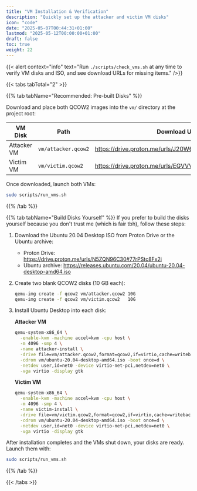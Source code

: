 ```yaml
---
title: "VM Installation & Verification"
description: "Quickly set up the attacker and victim VM disks"
icon: "code"
date: "2025-05-07T00:44:31+01:00"
lastmod: "2025-05-12T00:00:00+01:00"
draft: false
toc: true
weight: 22
---
```


{{< alert context="info" text="Run `./scripts/check_vms.sh` at any time to verify VM disks and ISO, and see download URLs for missing items." />}}

{{< tabs tabTotal="2" >}}

{{% tab tabName="Recommended: Pre-built Disks" %}}

Download and place both QCOW2 images into the `vm/` directory at the project root:


| VM Disk          | Path               | Download URL                                           | Size      |
|------------------|--------------------|--------------------------------------------------------|-----------|
| Attacker VM      | `vm/attacker.qcow2`| https://drive.proton.me/urls/J20W6CD998#rB7b5oM6idQC   | 5.6 Go    |
| Victim VM        | `vm/victim.qcow2`  | https://drive.proton.me/urls/EGVVVF6YXW#THevlby2e62E   | 5.6 Go    |
  

Once downloaded, launch both VMs:
```bash
sudo scripts/run_vms.sh
```
{{% /tab %}}

{{% tab tabName="Build Disks Yourself" %}}
If you prefer to build the disks yourself because you don't trust me (which is fair tbh), follow these steps:

1. Download the Ubuntu 20.04 Desktop ISO from Proton Drive or the Ubuntu archive:
   - Proton Drive: https://drive.proton.me/urls/N5ZQN96C30#77rPStc8Fx2i
   - Ubuntu archive: https://releases.ubuntu.com/20.04/ubuntu-20.04-desktop-amd64.iso

2. Create two blank QCOW2 disks (10 GB each):
   ```bash
   qemu-img create -f qcow2 vm/attacker.qcow2 10G
   qemu-img create -f qcow2 vm/victim.qcow2   10G
   ```
3. Install Ubuntu Desktop into each disk:

   **Attacker VM**
   ```bash
   qemu-system-x86_64 \
     -enable-kvm -machine accel=kvm -cpu host \
     -m 4096 -smp 4 \
     -name attacker-install \
     -drive file=vm/attacker.qcow2,format=qcow2,if=virtio,cache=writeback \
     -cdrom vm/ubuntu-20.04-desktop-amd64.iso -boot once=d \
     -netdev user,id=net0 -device virtio-net-pci,netdev=net0 \
     -vga virtio -display gtk
   ```

   **Victim VM**
   ```bash
   qemu-system-x86_64 \
     -enable-kvm -machine accel=kvm -cpu host \
     -m 4096 -smp 4 \
     -name victim-install \
     -drive file=vm/victim.qcow2,format=qcow2,if=virtio,cache=writeback \
     -cdrom vm/ubuntu-20.04-desktop-amd64.iso -boot once=d \
     -netdev user,id=net0 -device virtio-net-pci,netdev=net0 \
     -vga virtio -display gtk
   ```

After installation completes and the VMs shut down, your disks are ready. Launch them with:
```bash
sudo scripts/run_vms.sh
```
{{% /tab %}}

{{< /tabs >}}

